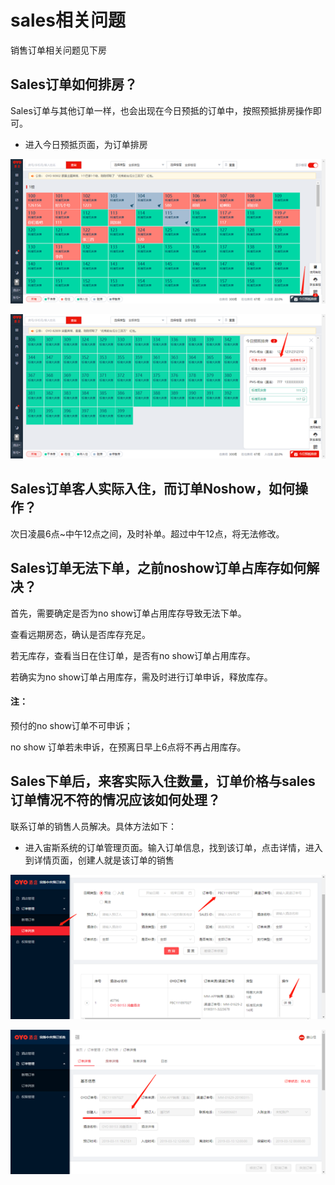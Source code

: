 # sales相关问题

销售订单相关问题见下房

## Sales订单如何排房？

Sales订单与其他订单一样，也会出现在今日预抵的订单中，按照预抵排房操作即可。

* 进入今日预抵页面，为订单排房

![](../.gitbook/assets/image%20%28533%29.png)

![](../.gitbook/assets/image%20%28146%29.png)

## Sales订单客人实际入住，而订单Noshow，如何操作？

次日凌晨6点~中午12点之间，及时补单。超过中午12点，将无法修改。

## Sales订单无法下单，之前noshow订单占库存如何解决？

首先，需要确定是否为no show订单占用库存导致无法下单。

查看远期房态，确认是否库存充足。

若无库存，查看当日在住订单，是否有no show订单占用库存。

若确实为no show订单占用库存，需及时进行订单申诉，释放库存。

#### 注：

预付的no show订单不可申诉；

no show 订单若未申诉，在预离日早上6点将不再占用库存。

## Sales下单后，来客实际入住数量，订单价格与sales订单情况不符的情况应该如何处理？

联系订单的销售人员解决。具体方法如下：

* 进入宙斯系统的订单管理页面。输入订单信息，找到该订单，点击详情，进入到详情页面，创建人就是该订单的销售

![](../.gitbook/assets/image%20%28239%29.png)

![](../.gitbook/assets/image%20%2838%29.png)

